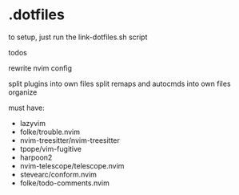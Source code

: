 # .dotfiles

to setup, just run the link-dotfiles.sh script






todos

rewrite nvim config

split plugins into own files
split remaps and autocmds into own files
organize

must have:

- lazyvim
- folke/trouble.nvim
- nvim-treesitter/nvim-treesitter
- tpope/vim-fugitive
- harpoon2
- nvim-telescope/telescope.nvim
- stevearc/conform.nvim
- folke/todo-comments.nvim
